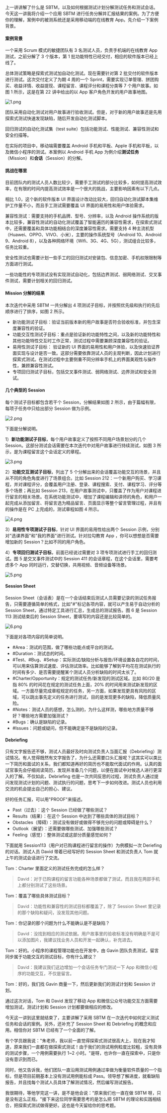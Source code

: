 上一讲讲解了什么是 SBTM，以及如何根据测试计划分解测试任务和测试会话。今天这一讲我将介绍一个应用 SBTM 进行任务分解并汇报结果的案例。为了方便你的理解，案例中的被测系统还是采用移动端的在线教育 App。先介绍一下案例背景。

#### 案例背景

一个采用 Scrum 模式的敏捷团队有 3 名测试人员，负责手机端的在线教育 App 测试，之前分解了 3 个版本，第 1 批功能特性已经交付，相应的软件版本已经上线了。

总体测试策略是探索式测试加自动化测试。现在需要针对第 2 批交付的软件版本进行测试。这次交付定义了为期 4 周的一个 Sprint，需要实现订单管理、拼团购买、收益详情、收益提现、课程留言、课程评分和课程分类等 7 个用户故事。如图 1 所示，这是在第 22 讲中给出的以 App 客户角色开发的用户故事地图。

![1.png](https://s0.lgstatic.com/i/image/M00/04/5D/CgqCHl6z7N6ARCdFAAiVsZ7-m0E840.png)

团队采用自动化测试对用户故事进行验收测试。但是，对于新的用户故事还是先用探索式测试快速发现缺陷，随后开发自动化测试脚本。

回归测试的自动化测试集（test suite）包括功能测试、性能测试、兼容性测试和安全扫描等。

在实际的项目中，移动端需要覆盖 Android 手机和平板、Apple 手机和平板，以及微信小程序的测试。本案例以 Android 手机 App 为例介绍**测试任务** （Mission）和**会话**（Session）的分解。

#### 挑战在哪里

目前团队内的测试人员人数比较少，需要手工测试的部分比较多，如何提高测试效率，在有限的时间内提高测试效率是一个很大的挑战，主要影响因素有以下几点。

相比 1.0，这个新的软件版本 UI 界面设计改动比较大，回归自动化测试脚本集维护工作量不小，而且手工测试需要覆盖 UI 界面的易用性和用户体验需求。

兼容性测试：需要支持的手机品牌、型号、分辨率，以及 Android 操作系统的版本比较多，兼容性测试的自动化测试覆盖了智能遍历的兼容性需求，在探索式测试中，还需要覆盖和具体功能相结合的深度兼容性需求。需要支持 4 种主流机型（Huawei、OPPO、VIVO、小米），主要的操作系统型号（Android 10、Android 9、Android 8），以及各种网络环境（Wifi、3G、4G、5G），测试组合比较多，任务比较重。

安全性测试也需要计划一些手工的回归测试对安装包、信息加密、手机权限限制等方面进行测试。

一些功能性的专项测试没有实现测试自动化，包括边界测试、弱网络测试、交叉事件测试，需要计划相关的回归测试。

#### Mission 分解的结果

本次迭代中采用 SBTM 一共分解出 4 项测试子目标，并按照优先级和执行的先后顺序进行了排序，如图 2 所示。

* 新功能测试子目标：验证当前版本新的用户故事是否符合验收标准，并包含深度兼容性的验证。
* 功能交互性测试子目标：重点是验证新的功能特性之间，以及新的功能特性和其他功能特性交互时工作正常，测试过程中需要兼顾深度兼容性的验证。
* 易用性测试子目标： 验证新的 UI 界面的易用性和用户体验，以及快速验证界面实现与设计是否一致。这部分需要依靠测试人员的主观判断，因此计划进行探索式测试。在测试过程中主要侧重不同分辨率手机上的界面美观性与操作性，兼顾兼容性测试。
* 专项回归测试子目标，包括交叉事件测试、弱网络测试、边界测试和安全测试。

#### 几个典型的 Session

每个测试子目标都包含若干个 Session，分解结果如图 2 所示，由于篇幅有限，每项子任务中只给出部分 Session 做为示例。

![2.png](https://s0.lgstatic.com/i/image/M00/04/5D/Ciqc1F6z7O-AeczjAALqdYzUGUI891.png)

下面是分解说明。

1）**新功能测试子目标**，每个用户故事定义了按照不同用户场景划分的几个 Session。这部分测试会话需要在本次迭代中对用户故事进行持续测试，如图 3 所示，是为课程留言这个会话定义的章程。

![3.png](https://s0.lgstatic.com/i/image/M00/04/5D/CgqCHl6z7PeAAJtYAAKWnIPflMg004.png)

2）**功能交互测试子目标**，列出了 5 个分解出来的会话覆盖功能交互的场景，并且从不同的角色角度进行了场景组合。比如 Session 212：一个新用户购买、学习课程，并对课程评分，会覆盖用户注册、登录、课程搜索、支付、课程学习、评分等多个场景；再比如 Session 213，在用户故事测试中，只覆盖了作为用户对课程进行留言的相关场景。在系统功能测试中，增加了课程编辑和讲师的角色，和用户一起完成从添加留言、将留言选为精品留言、页面显示等整个留言管理过程，并且有的操作是在 PC 上完成的，测试章程如图 4 所示。

![4.png](https://s0.lgstatic.com/i/image/M00/04/5D/Ciqc1F6z7P-AIngaAALpM6L5uKI192.png)

3）**易用性专项测试子目标**，针对 UI 界面的易用性给出两个 Session 示例，分别对"选课界面"和"我的界面"进行测试。针对拉勾教育 App ，你可以想想是否需要增加新的 Session？比如不同的用户角色。

4）**专项回归测试子目标**，前面已经说过需要对 3 项专项测试进行手工的回归测试。图 5 是交叉事件测试中的 Session 411 的会话章程，在这个会话里，需要考虑多个 App 同时运行，交替切换，共用视频、音频设备等场景。

![5.png](https://s0.lgstatic.com/i/image/M00/04/5D/CgqCHl6z7QeAHMfOAAMZZpLOba8052.png)

#### Session Sheet

Session Sheet（会话表）是在一个会话结束后测试人员需要记录的测试任务报告，只需要遵循简单的格式，比如"#"标记各项内容，就可以产生易于自动分析的Session Sheet，通过特定工具进行汇总，生成总的测试报告。图 6 是 Session 113 测试结束后的 Session Sheet，要填写的内容还是比较简单的。

![6.png](https://s0.lgstatic.com/i/image/M00/04/5D/CgqCHl6z7SmASj62AANKvLQtmGQ529.png)

下面是对各项内容的简单说明。

* #Area：测试的范围，做了哪些功能点或平台的测试。
* #Duration：测试总的时间。
* #Test、#Bug、#Setup：实际测试/缺陷分析与报告/环境设置各自花的时间，可以用来估算测试速度、评估测试效率。比如能够了解到平均花在测试执行的时间有多少、是否需要提醒某个测试人员分析缺陷的时间太长了。
* #Charter/Opportunity：规定的测试任务/新发现的测试区域。比如 80/20 是指 80% 的时间花在规定的测试任务上面，20% 的时间用来测试新发现的区域。一方面尽量完成章程规定的任务，另一方面，如果发现更具有风险的区域，可以跳出事先定义的任务进行测试，目的是发现更多的缺陷，降低质量风险。
* #Notes：测试人员的感想，怎么测的，为什么这样测，哪些地方质量不够好？哪些地方需要加强测试？
* #Bugs：确认是缺陷的记录。
* #Issues：问题或疑问，但不能确定是不是缺陷的记录。

#### Debriefing

只有文字报告还不够，测试人员最好及时向测试负责人当面汇报（Debriefing）测试情况。有人觉得既然有文字报告了，为什么还需要口头汇报呢？这其实可以类比一下简历和面试的关系，我们都知道再好的简历也不能取代面试的作用。认真的面试官事先会仔细阅读简历，发现并准备几个问题，以便在面试中对候选人进行更深入的了解。不仅如此，Debriefing 也是一次共同反思的过程，测试负责人通过提问发现测试计划的问题、测试执行的问题，思考下一步如何改进。测试人员也利用交流的机会提出自己的担心、建议。

好的任务汇报，可以用"PROOF"来描述。

* Past（过去）：这个 Session 已经做了哪些测试？
* Results（结果）：在这个 Session 中达到了哪些具体的测试目标？
* Obstacles（障碍）：测试没有做好或做得不够充分的问题或障碍是什么？
* Outlook（展望）：还需要做哪些测试、加强哪些测试？
* Feeling（感觉）：整体测试或这部分质量感觉如何？

下面就用 Session113（用户对已购课程进行留言的操作）为例模拟一次 Deriefing 的对话。测试人员 David 带着已经写好的 Session Sheet 和测试负责人 Tom 就上午的测试会话进行了交流。

Tom：Charter 里面定义的测试任务完成的怎么样？
> David：对于已购课程的留言功能各种场景都做了测试，而且我在两部手机上都分别测试了这些场景。

Tom：覆盖了哪些具体测试目标？
> David：功能性和兼容性的测试目标都覆盖了，除了 Session Sheet 里记录的那个缺陷和疑问，没发现其他问题。

Tom：你记录的那个问题为什么不能确认是不是缺陷？
> David：没找到相应的测试依据。用户故事里的验收标准没有明确是不是可以添加图片，我建议找业务人员和开发一起确认，补充进去。

Tom：好的。小程序的课程管理功能也在开发中，由 Gavin 团队负责测试，留言同步属于功能交互的测试目标，你有什么建议？
> David：我建议我们这边增加一个会话任务专门测试一下 App 和微信小程序的功能交互，不仅是留言。

Tom：好的，我们找 Gavin 商量一下，然后更新我们的测试计划和 Session 计划。

通过这次对话，Tom 和 David 发现了移动 App 和微信公众号功能交互方面需要增加测试，测试计划和 Session 计划都要做相应的修改。

今天这一讲到这里就结束了，主要讲解了采用 SBTM 在一次迭代中如何定义测试任务和会话的案例。另外，还补充了 Session Sheet 和 Debriefing 的概念和应用。相信你对 SBTM 已经有了一个全面的了解。

有个学员跟我说："朱老师，我以前一直觉得探索式测试很高大上，现在我才知道，原来我们一直都在做探索式测试！由于我们的测试用例粒度比较粗，没有具体的测试步骤，一个用例需要执行 1\~2 小时。"是呀，也许你一直在探索中，只是你没有意识到而已。

同时，他又告诉我，他们团队一直沿用测试用例通过率做为衡量软件质量的一个指标，但是项目前期基本上没有测试用例能标成 Pass。领导想了解进度，就看缺陷报告，并且找每个测试人员具体了解测试情况，然后编写测试报告。

我很期待，等他学完这一讲，是不是他会说："原来我们也一直在做 SBTM 呀，只是没有这么正规。"接下来这位同学需要思考的是怎么把 SBTM 的理论和实践相结合，把探索式测试做得更好。这也是今天留给你的思考题。
